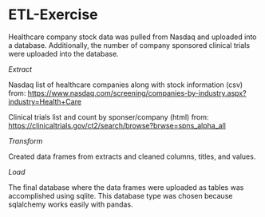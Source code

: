 # ETL-Exercise

Healthcare company stock data was pulled from Nasdaq and uploaded into a database. Additionally, the number of company sponsored clinical
trials were uploaded into the database.

*Extract*

Nasdaq list of healthcare companies along with stock information (csv) from:
https://www.nasdaq.com/screening/companies-by-industry.aspx?industry=Health+Care

Clinical trials list and count by sponser/company (html) from:
https://clinicaltrials.gov/ct2/search/browse?brwse=spns_alpha_all

*Transform*

Created data frames from extracts and cleaned columns, titles, and values.

*Load*

The final database where the data frames were uploaded as tables was accomplished using sqlite. This database type was chosen because
sqlalchemy works easily with pandas.
